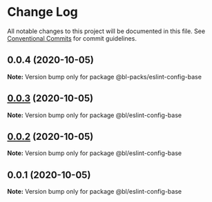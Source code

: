 # Change Log

All notable changes to this project will be documented in this file.
See [Conventional Commits](https://conventionalcommits.org) for commit guidelines.

## 0.0.4 (2020-10-05)

**Note:** Version bump only for package @bl-packs/eslint-config-base





## [0.0.3](https://github.com-bl/bl-packages/core-modules/compare/@bl/eslint-config-base@0.0.2...@bl/eslint-config-base@0.0.3) (2020-10-05)

**Note:** Version bump only for package @bl/eslint-config-base





## [0.0.2](https://github.com-bl/bl-packages/core-modules/compare/@bl/eslint-config-base@0.0.1...@bl/eslint-config-base@0.0.2) (2020-10-05)

**Note:** Version bump only for package @bl/eslint-config-base





## 0.0.1 (2020-10-05)

**Note:** Version bump only for package @bl/eslint-config-base
